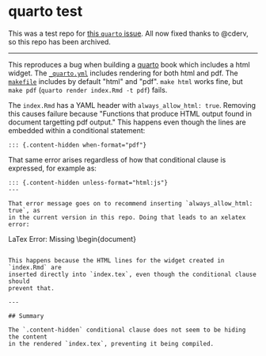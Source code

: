 # quarto test

This was a test repo for [this `quarto`
issue](https://github.com/quarto-dev/quarto-cli/issues/1378). All now fixed
thanks to @cderv, so this repo has been archived.

---

This reproduces a bug when building a [quarto](https://quarto.org) book which
includes a html widget. The
[`_quarto.yml`](https://github.com/mpadge/quarto-test/blob/main/_quarto.yml)
includes rendering for both html and pdf. The
[`makefile`](https://github.com/mpadge/quarto-test/blob/main/makefile) includes
by default "html" and "pdf". `make html` works fine, but `make pdf` (`quarto
render index.Rmd -t pdf`) fails.

The `index.Rmd` has a YAML header with `always_allow_html: true`. Removing this
causes failure because "Functions that produce HTML output found in document
targetting pdf output." This happens even though the lines are embedded within
a conditional statement:
```
::: {.content-hidden when-format="pdf"}
```
That same error arises regardless of how that conditional clause is
expressed, for example as:
```
::: {.content-hidden unless-format="html:js"}
---

That error message goes on to recommend inserting `always_allow_html: true`, as
in the current version in this repo. Doing that leads to an xelatex error:

```
LaTex Error: Missing \begin{document}
```

This happens because the HTML lines for the widget created in `index.Rmd` are
inserted directly into `index.tex`, even though the conditional clause should
prevent that.

---

## Summary

The `.content-hidden` conditional clause does not seem to be hiding the content
in the rendered `index.tex`, preventing it being compiled.

